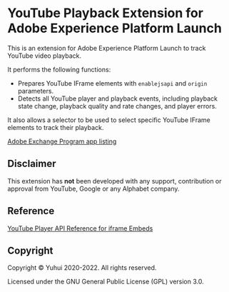 # YouTube Playback Extension for Adobe Experience Platform Launch

This is an extension for Adobe Experience Platform Launch to track YouTube video playback.

It performs the following functions:

- Prepares YouTube IFrame elements with `enablejsapi` and `origin` parameters.
- Detects all YouTube player and playback events, including playback state change, playback quality and rate changes, and player errors.

It also allows a selector to be used to select specific YouTube IFrame elements to track their playback.

[Adobe Exchange Program app listing](https://exchange.adobe.com/apps/ec/104160/youtube-playback-tracking)

## Disclaimer

This extension has **not** been developed with any support, contribution or approval from YouTube, Google or any Alphabet company.

## Reference

[YouTube Player API Reference for iframe Embeds](https://developers.google.com/youtube/iframe_api_reference)

## Copyright

Copyright &copy; Yuhui 2020-2022. All rights reserved.

Licensed under the GNU General Public License (GPL) version 3.0.